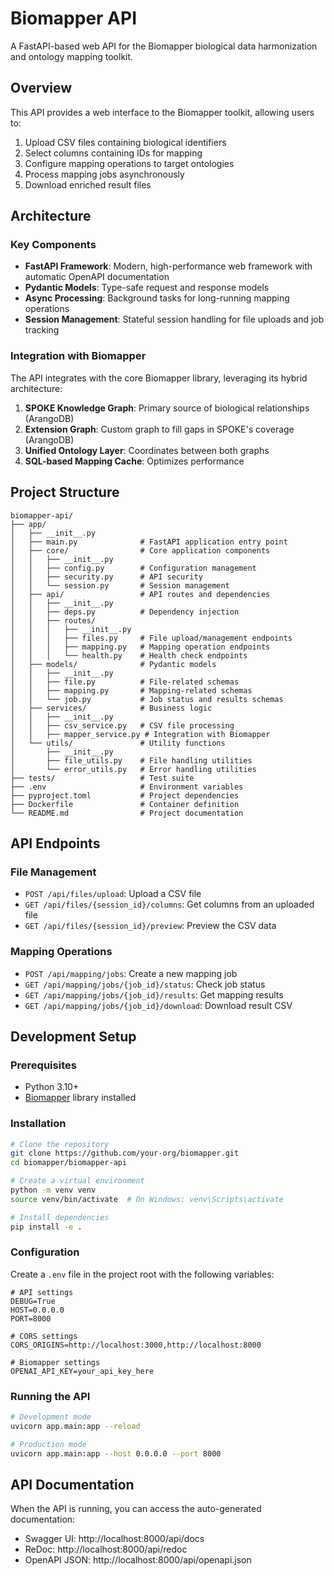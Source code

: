 # Biomapper API

A FastAPI-based web API for the Biomapper biological data harmonization and ontology mapping toolkit.

## Overview

This API provides a web interface to the Biomapper toolkit, allowing users to:

1. Upload CSV files containing biological identifiers
2. Select columns containing IDs for mapping
3. Configure mapping operations to target ontologies
4. Process mapping jobs asynchronously
5. Download enriched result files

## Architecture

### Key Components

- **FastAPI Framework**: Modern, high-performance web framework with automatic OpenAPI documentation
- **Pydantic Models**: Type-safe request and response models
- **Async Processing**: Background tasks for long-running mapping operations
- **Session Management**: Stateful session handling for file uploads and job tracking

### Integration with Biomapper

The API integrates with the core Biomapper library, leveraging its hybrid architecture:

1. **SPOKE Knowledge Graph**: Primary source of biological relationships (ArangoDB)
2. **Extension Graph**: Custom graph to fill gaps in SPOKE's coverage (ArangoDB)
3. **Unified Ontology Layer**: Coordinates between both graphs
4. **SQL-based Mapping Cache**: Optimizes performance

## Project Structure

```
biomapper-api/
├── app/
│   ├── __init__.py
│   ├── main.py              # FastAPI application entry point
│   ├── core/                # Core application components
│   │   ├── __init__.py
│   │   ├── config.py        # Configuration management
│   │   ├── security.py      # API security
│   │   └── session.py       # Session management
│   ├── api/                 # API routes and dependencies
│   │   ├── __init__.py
│   │   ├── deps.py          # Dependency injection
│   │   ├── routes/
│   │   │   ├── __init__.py
│   │   │   ├── files.py     # File upload/management endpoints
│   │   │   ├── mapping.py   # Mapping operation endpoints
│   │   │   └── health.py    # Health check endpoints
│   ├── models/              # Pydantic models
│   │   ├── __init__.py
│   │   ├── file.py          # File-related schemas
│   │   ├── mapping.py       # Mapping-related schemas
│   │   └── job.py           # Job status and results schemas
│   ├── services/            # Business logic
│   │   ├── __init__.py
│   │   ├── csv_service.py   # CSV file processing
│   │   ├── mapper_service.py # Integration with Biomapper
│   └── utils/               # Utility functions
│       ├── __init__.py
│       ├── file_utils.py    # File handling utilities
│       └── error_utils.py   # Error handling utilities
├── tests/                   # Test suite
├── .env                     # Environment variables
├── pyproject.toml           # Project dependencies
├── Dockerfile               # Container definition
└── README.md                # Project documentation
```

## API Endpoints

### File Management

- `POST /api/files/upload`: Upload a CSV file
- `GET /api/files/{session_id}/columns`: Get columns from an uploaded file
- `GET /api/files/{session_id}/preview`: Preview the CSV data

### Mapping Operations

- `POST /api/mapping/jobs`: Create a new mapping job
- `GET /api/mapping/jobs/{job_id}/status`: Check job status
- `GET /api/mapping/jobs/{job_id}/results`: Get mapping results
- `GET /api/mapping/jobs/{job_id}/download`: Download result CSV

## Development Setup

### Prerequisites

- Python 3.10+
- [Biomapper](https://github.com/your-org/biomapper) library installed

### Installation

```bash
# Clone the repository
git clone https://github.com/your-org/biomapper.git
cd biomapper/biomapper-api

# Create a virtual environment
python -m venv venv
source venv/bin/activate  # On Windows: venv\Scripts\activate

# Install dependencies
pip install -e .
```

### Configuration

Create a `.env` file in the project root with the following variables:

```
# API settings
DEBUG=True
HOST=0.0.0.0
PORT=8000

# CORS settings
CORS_ORIGINS=http://localhost:3000,http://localhost:8000

# Biomapper settings
OPENAI_API_KEY=your_api_key_here
```

### Running the API

```bash
# Development mode
uvicorn app.main:app --reload

# Production mode
uvicorn app.main:app --host 0.0.0.0 --port 8000
```

## API Documentation

When the API is running, you can access the auto-generated documentation:

- Swagger UI: http://localhost:8000/api/docs
- ReDoc: http://localhost:8000/api/redoc
- OpenAPI JSON: http://localhost:8000/api/openapi.json
